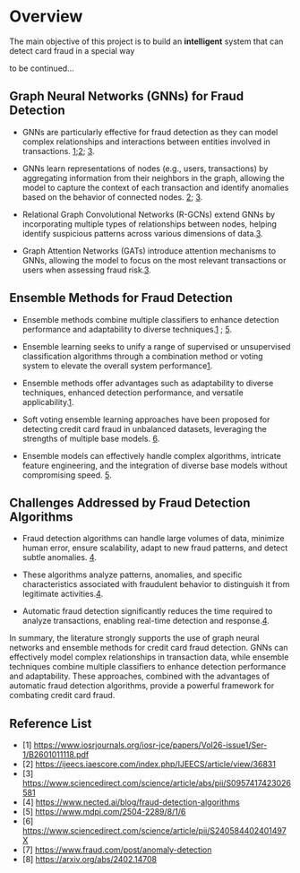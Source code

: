 # Overview

The main objective of this project is to build an **intelligent** system that can detect card fraud in a special way

to be continued...


## Graph Neural Networks (GNNs) for Fraud Detection

- GNNs are particularly effective for fraud detection as they can model complex relationships and interactions between entities involved in transactions. [1](https://www.iosrjournals.org/iosr-jce/papers/Vol26-issue1/Ser-1/B2601011118.pdf);[2](https://ijeecs.iaescore.com/index.php/IJEECS/article/view/36831); [3](https://www.sciencedirect.com/science/article/abs/pii/S0957417423026581).

- GNNs learn representations of nodes (e.g., users, transactions) by aggregating information from their neighbors in the graph, allowing the model to capture the context of each transaction and identify anomalies based on the behavior of connected nodes. [2](https://ijeecs.iaescore.com/index.php/IJEECS/article/view/36831); [3](https://www.sciencedirect.com/science/article/abs/pii/S0957417423026581).

- Relational Graph Convolutional Networks (R-GCNs) extend GNNs by incorporating multiple types of relationships between nodes, helping identify suspicious patterns across various dimensions of data.[3](https://www.sciencedirect.com/science/article/abs/pii/S0957417423026581).

- Graph Attention Networks (GATs) introduce attention mechanisms to GNNs, allowing the model to focus on the most relevant transactions or users when assessing fraud risk.[3](https://www.sciencedirect.com/science/article/abs/pii/S0957417423026581).

## Ensemble Methods for Fraud Detection

- Ensemble methods combine multiple classifiers to enhance detection performance and adaptability to diverse techniques.[1](https://www.iosrjournals.org/iosr-jce/papers/Vol26-issue1/Ser-1/B2601011118.pdf) ; [5](https://www.mdpi.com/2504-2289/8/1/6).

- Ensemble learning seeks to unify a range of supervised or unsupervised classification algorithms through a combination method or voting system to elevate the overall system performance[1](https://www.iosrjournals.org/iosr-jce/papers/Vol26-issue1/Ser-1/B2601011118.pdf).

- Ensemble methods offer advantages such as adaptability to diverse techniques, enhanced detection performance, and versatile applicability.[1](https://www.iosrjournals.org/iosr-jce/papers/Vol26-issue1/Ser-1/B2601011118.pdf).

- Soft voting ensemble learning approaches have been proposed for detecting credit card fraud in unbalanced datasets, leveraging the strengths of multiple base models. [6](https://www.sciencedirect.com/science/article/pii/S240584402401497X).

- Ensemble models can effectively handle complex algorithms, intricate feature engineering, and the integration of diverse base models without compromising speed. [5](https://www.mdpi.com/2504-2289/8/1/6).

## Challenges Addressed by Fraud Detection Algorithms

- Fraud detection algorithms can handle large volumes of data, minimize human error, ensure scalability, adapt to new fraud patterns, and detect subtle anomalies. [4](https://www.nected.ai/blog/fraud-detection-algorithms).

- These algorithms analyze patterns, anomalies, and specific characteristics associated with fraudulent behavior to distinguish it from legitimate activities.[4](https://www.nected.ai/blog/fraud-detection-algorithms).

- Automatic fraud detection significantly reduces the time required to analyze transactions, enabling real-time detection and response.[4](https://www.nected.ai/blog/fraud-detection-algorithms).

In summary, the literature strongly supports the use of graph neural networks and ensemble methods for credit card fraud detection. GNNs can effectively model complex relationships in transaction data, while ensemble techniques combine multiple classifiers to enhance detection performance and adaptability. These approaches, combined with the advantages of automatic fraud detection algorithms, provide a powerful framework for combating credit card fraud.

## Reference List
- [1] https://www.iosrjournals.org/iosr-jce/papers/Vol26-issue1/Ser-1/B2601011118.pdf
- [2] https://ijeecs.iaescore.com/index.php/IJEECS/article/view/36831
- [3] https://www.sciencedirect.com/science/article/abs/pii/S0957417423026581
- [4] https://www.nected.ai/blog/fraud-detection-algorithms
- [5] https://www.mdpi.com/2504-2289/8/1/6
- [6] https://www.sciencedirect.com/science/article/pii/S240584402401497X
- [7] https://www.fraud.com/post/anomaly-detection
- [8] https://arxiv.org/abs/2402.14708
